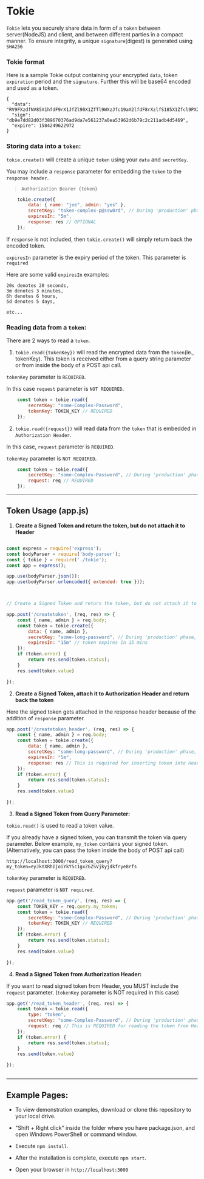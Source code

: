 # Tokie

`Tokie` lets you securely share data in form of a `token` between server(NodeJS) and client, and between different parties in a compact manner. To ensure integrity, a unique `signature`(digest) is generated using `SHA256`



### Tokie format

Here is a sample Tokie output containing your encrypted `data`, token `expiration` period and the `signature`.
Further this will be base64 encoded and used as a token.

```
{
  "data": "RV9FXzdfNV85X1hfdF9rX1JfZl90X1ZfTl9WXzJfc19aX2lfdF8rXzlfS185X1Zfcl9PX2VfZ185XzNfQ19WX1BfeV9lX2dfNF9NXzFfV18=",
  "sign": "db9e7dd82d03f389670376ad9da7e561237a0ea53962d6b79c2c211adb4d5469",
  "expire": 1584249622972
}

```







### Storing data into a `token`: 

`tokie.create()` will create a unique `token` using your `data` and `secretKey`. 

You may include a `response` parameter for embedding the `token` to the `response header`. 

> `Authorization Bearer {token}` 


```js
    tokie.create({
        data: { name: "joe", admin: "yes" },
        secretKey: "token-complex-p@ssw0rd", // During 'production' phase, the secretKey should only be stored on the server side
        expiresIn: "5m", 
        response: res // OPTIONAL
    });

```

If `response` is not included, then `tokie.create()` will simply return back the encoded token.

`expiresIn` parameter is the expiry period of the token. This parameter is `required`

Here are some valid `expiresIn` examples:

```
20s denotes 20 seconds,
3m denotes 3 minutes,
6h denotes 6 hours,
5d denotes 5 days,

etc...
```




### Reading data from a `token`:

There are 2 ways to read a `token`. 

1. `tokie.read({tokenKey})` will read the encrypted data from the `token`(ie., tokenKey). This token is received either from a query string parameter or from inside the body of a POST api call.

`tokenKey` parameter is `REQUIRED`.

In this case `request` parameter is `NOT REQUIRED`.


```js
    const token = tokie.read({
        secretKey: "some-Complex-Password",
        tokenKey: TOKEN_KEY // REQUIRED
    });

```


2. `tokie.read({request})` will read data from the `token` that is embedded in `Authorization Header`.

In this case, `request` parameter is `REQUIRED`.

`tokenKey` parameter is `NOT REQUIRED`.


```js
    const token = tokie.read({
        secretKey: "some-Complex-Password", // During 'production' phase, the secretKey should only be stored on the server side
        request: req // REQUIRED
    });

```

---

## Token Usage (app.js)

1. **Create a Signed Token and return the token, but do not attach it to Header**

```js

const express = require('express');
const bodyParser = require('body-parser');
const { tokie } = require('./tokie');
const app = express();

app.use(bodyParser.json());
app.use(bodyParser.urlencoded({ extended: true }));



// Create a Signed Token and return the token, but do not attach it to Header

app.post('/createtoken', (req, res) => {
    const { name, admin } = req.body;
    const token = tokie.create({
        data: { name, admin },
        secretKey: "some-long-password", // During 'production' phase, the secretKey should only be stored on the server side
        expiresIn: "15m" // token expires in 15 mins
    });
    if (token.error) {
        return res.send(token.status);
    }
    res.send(token.value)

});

```


2. **Create a Signed Token, attach it to Authorization Header and return back the token**

Here the signed token gets attached in the response header because of the addition of `response` parameter.


```js
app.post('/createtoken_header', (req, res) => {
    const { name, admin } = req.body;
    const token = tokie.create({
        data: { name, admin },
        secretKey: "some-long-password", // During 'production' phase, the secretKey should only be stored on the server side
        expiresIn: "5m",
        response: res // This is required for inserting token into Header
    });
    if (token.error) {
        return res.send(token.status);
    }
    res.send(token.value)

});

```

3. **Read a Signed Token from Query Parameter:**

`tokie.read()` is used to read a token value.

If you already have a signed token, you can transmit the token via query parameter. Below example, `my_token` contains your signed token. (Alternatively, you can pass the token inside the body of POST api call)

`http://localhost:3000/read_token_query?my_token=eyJkYXRhIjoiYkY5c1gxZGZSVjkyjdkfrye8rfs`

`tokenKey` parameter is `REQUIRED`.

`request` parameter is `NOT required`. 
 

```js
app.get('/read_token_query', (req, res) => {
    const TOKEN_KEY = req.query.my_token;
    const token = tokie.read({
        secretKey: "some-Complex-Password", // During 'production' phase, the secretKey should only be stored on the server side
        tokenKey: TOKEN_KEY // REQUIRED
    });
    if (token.error) {
        return res.send(token.status);
    }
    res.send(token.value)

});

````


4. **Read a Signed Token from Authorization Header:**

If you want to read signed token from Header, you MUST include the `request` parameter.
(`tokenKey` parameter is NOT required in this case)


```js
app.get('/read_token_header', (req, res) => {    
    const token = tokie.read({
        type: "token", 
        secretKey: "some-Complex-Password", // During 'production' phase, the secretKey should only be stored on the server side
        request: req // This is REQUIRED for reading the token from Header
    });
    if (token.error) {
        return res.send(token.status);
    }
    res.send(token.value)

});



```

---


## Example Pages:

- To view demonstration examples, download or clone this repository to your local drive.

- "Shift + Right click" inside the folder where you have package.json, and open Windows PowerShell or command window.

- Execute `npm install`.

- After the installation is complete, execute `npm start`.

- Open your browser in `http://localhost:3000`
